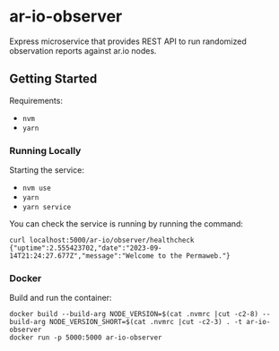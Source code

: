 # ar-io-observer

Express microservice that provides REST API to run randomized observation reports against ar.io nodes.

## Getting Started

Requirements:

- `nvm`
- `yarn`

### Running Locally

Starting the service:

- `nvm use`
- `yarn`
- `yarn service`

You can check the service is running by running the command:

```shell
curl localhost:5000/ar-io/observer/healthcheck
{"uptime":2.555423702,"date":"2023-09-14T21:24:27.677Z","message":"Welcome to the Permaweb."}
```

### Docker

Build and run the container:

```shell
docker build --build-arg NODE_VERSION=$(cat .nvmrc |cut -c2-8) --build-arg NODE_VERSION_SHORT=$(cat .nvmrc |cut -c2-3) . -t ar-io-observer
docker run -p 5000:5000 ar-io-observer
```
